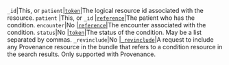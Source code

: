  `_id`|This, or `patient`|[`token`](https://hl7.org/fhir/R4/search.html#token)|The logical resource id associated with the resource.
 `patient`	|This, or `_id`					|[`reference`](https://hl7.org/fhir/r4/search.html#reference)|The patient who has the condition.
 `encounter`|No 										|[`reference`](https://hl7.org/fhir/r4/search.html#reference)|The encounter associated with the condition.
 `status`|No 										|[`token`](https://hl7.org/fhir/R4/search.html#token)|The status of the condition. May be a list separated by commas.
 `_revinclude`|No 										|[`_revinclude`](https://hl7.org/fhir/search.html#revinclude)|A request to include any Provenance resource in the bundle that refers to a condition resource in the search results. Only supported with Provenance.
